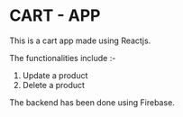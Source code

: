 <h1>CART - APP</h1>

This is a cart app made using Reactjs.

The functionalities include :- 
1) Update a product
2) Delete a product

The backend has been done using Firebase.
